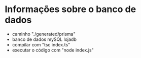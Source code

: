 # Informações sobre o banco de dados
 - caminho "./generated/prisma"
 - banco de dados mySQL lojadb
 - compilar com "tsc index.ts"
 - executar o código com "node index.js"